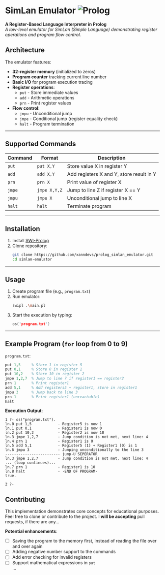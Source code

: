 # SimLan Emulator  ![Prolog](https://img.shields.io/badge/Prolog-SWI--Prolog-%40f040?logo=swi-prolog) 
**A Register-Based Language Interpreter in Prolog**  
*A low-level emulator for SimLan (Simple Language) demonstrating register operations and program flow control.*



## Architecture  
The emulator features:  
- **32-register memory** (initialized to zeros)  
- **Program counter** tracking current line number  
- **Basic I/O** for program execution tracing  
- **Register operations**:  
  - `put` - Store immediate values  
  - `add` - Arithmetic operations  
  - `prn` - Print register values  
- **Flow control**:  
  - `jmpu` - Unconditional jump  
  - `jmpe` - Conditional jump (register equality check)  
  - `halt` - Program termination  

---

## Supported Commands  
| Command | Format | Description | 
|---------|--------|-------------|
| `put`   | `put X,Y` | Store value X in register Y |
| `add`   | `add X,Y` | Add registers X and Y, store result in Y |
| `prn`   | `prn X` | Print value of register X |
| `jmpe`  | `jmpe X,Y,Z` | Jump to line Z if register X == Y |
| `jmpu`  | `jmpu X` | Unconditional jump to line X |
| `halt`  | `halt` | Terminate program |

---

## Installation  
1. Install [SWI-Prolog](https://www.swi-prolog.org/download/stable)
2. Clone repository:  
   ```bash
   git clone https://github.com/xanndevs/prolog_simlan_emulator.git
   cd simlan-emulator
   ```

---

## Usage  
1. Create program file (e.g., `program.txt`)
2. Run emulator:  
   ```bash
   swipl .\main.pl 
   ```
3. Start the execution by typing:
   ```prolog
   os('program.txt')
   ``` 

---

## Example Program (`for` loop from 0 to 9) 
`program.txt`:  
```prolog
put 1,5     % Store 1 in register 5
put 0,1     % Store 0 in register 1
put 10,2    % Store 10 in register 2
jmpe 1,2,7  % Jump to line 7 if register1 == register2
prn 1       % Print register1
add 5,1     % Add registers5 + register1, store in register1
jmpu 3      % Jump back to line 3
prn 1       % Print register1 (unreachable)
halt
```

**Execution Output**:  
```
1 ?- os("program.txt").
ln.0 put 1,5            - Register5 is now 1
ln.1 put 0,1            - Register1 is now 0
ln.2 put 10,2           - Register2 is now 10
ln.3 jmpe 1,2,7         - Jump condition is not met, next line: 4
ln.4 prn 1              - Register1 is 0
ln.5 add 5,1            - Register5 (1) + Register1 (0) is 1
ln.6 jmpu 3             - Jumping unconditionally to the line 3
------------------------- jump-U SEPERATOR
ln.3 jmpe 1,2,7         - Jump condition is not met, next line: 4
... (loop continues)...
ln.7 prn 1              - Register1 is 10
ln.8 halt               - -END OF PROGRAM-
true.

2 ?-
```



## Contributing  
This implementation demonstrates core concepts for educational purposes. Feel free to clone or contribute to the project. I **will be accepting** pull requests, if there are any...

**Potential enhancements**:  
- [ ] Saving the program to the memory first, instead of reading the file over and over again
- [ ] Adding negative number support to the commands  
- [ ] Add error checking for invalid registers
- [ ] Support mathematical expressions in `put`  
...
